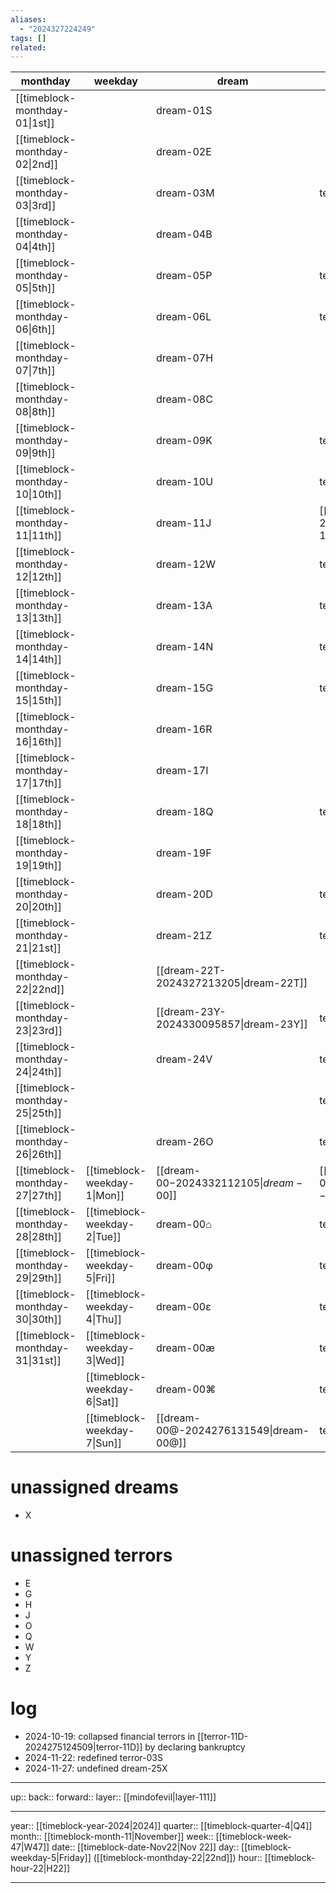 ```yaml
---
aliases:
  - "2024327224249"
tags: []
related:
---
```


| monthday                        | weekday                      | dream                                  | terror                                   |
| ------------------------------- | ---------------------------- | -------------------------------------- | ---------------------------------------- |
| [[timeblock-monthday-01\|1st]]  |                              | dream-01S                              |                                          |
| [[timeblock-monthday-02\|2nd]]  |                              | dream-02E                              |                                          |
| [[timeblock-monthday-03\|3rd]]  |                              | dream-03M                              | terror-03S                               |
| [[timeblock-monthday-04\|4th]]  |                              | dream-04B                              |                                          |
| [[timeblock-monthday-05\|5th]]  |                              | dream-05P                              | terror-05X                               |
| [[timeblock-monthday-06\|6th]]  |                              | dream-06L                              | terror-06R                               |
| [[timeblock-monthday-07\|7th]]  |                              | dream-07H                              |                                          |
| [[timeblock-monthday-08\|8th]]  |                              | dream-08C                              |                                          |
| [[timeblock-monthday-09\|9th]]  |                              | dream-09K                              | terror-09I                               |
| [[timeblock-monthday-10\|10th]] |                              | dream-10U                              | terror-10K                               |
| [[timeblock-monthday-11\|11th]] |                              | dream-11J                              | [[terror-11D-2024275124509\|terror-11D]] |
| [[timeblock-monthday-12\|12th]] |                              | dream-12W                              | terror-12U                               |
| [[timeblock-monthday-13\|13th]] |                              | dream-13A                              | terror-13N                               |
| [[timeblock-monthday-14\|14th]] |                              | dream-14N                              | terror-14M                               |
| [[timeblock-monthday-15\|15th]] |                              | dream-15G                              | terror-15F                               |
| [[timeblock-monthday-16\|16th]] |                              | dream-16R                              |                                          |
| [[timeblock-monthday-17\|17th]] |                              | dream-17I                              |                                          |
| [[timeblock-monthday-18\|18th]] |                              | dream-18Q                              | terror-18C                               |
| [[timeblock-monthday-19\|19th]] |                              | dream-19F                              |                                          |
| [[timeblock-monthday-20\|20th]] |                              | dream-20D                              | terror-20B                               |
| [[timeblock-monthday-21\|21st]] |                              | dream-21Z                              | terror-21A                               |
| [[timeblock-monthday-22\|22nd]] |                              | [[dream-22T-2024327213205\|dream-22T]] |                                          |
| [[timeblock-monthday-23\|23rd]] |                              | [[dream-23Y-2024330095857\|dream-23Y]] | terror-23L                               |
| [[timeblock-monthday-24\|24th]] |                              | dream-24V                              | terror-24V                               |
| [[timeblock-monthday-25\|25th]] |                              |                                        | terror-25P                               |
| [[timeblock-monthday-26\|26th]] |                              | dream-26O                              | terror-26T                               |
| [[timeblock-monthday-27\|27th]] | [[timeblock-weekday-1\|Mon]] | [[dream-00$-2024332112105\|dream-00$]] | [[terror-00$-2024332111810\|terror-00$]] |
| [[timeblock-monthday-28\|28th]] | [[timeblock-weekday-2\|Tue]] | dream-00⌂                              | terror-00⌂                               |
| [[timeblock-monthday-29\|29th]] | [[timeblock-weekday-5\|Fri]] | dream-00φ                              | terror-00φ                               |
| [[timeblock-monthday-30\|30th]] | [[timeblock-weekday-4\|Thu]] | dream-00ε                              | terror-00ε                               |
| [[timeblock-monthday-31\|31st]] | [[timeblock-weekday-3\|Wed]] | dream-00æ                              | terror-00æ                               |
|                                 | [[timeblock-weekday-6\|Sat]] | dream-00⌘                              | terror-00⌘                               |
|                                 | [[timeblock-weekday-7\|Sun]] | [[dream-00@-2024276131549\|dream-00@]] | terror-00@                               |

# unassigned dreams

- X

# unassigned terrors

- E
- G
- H
- J
- O
- Q
- W
- Y
- Z

# log

- 2024-10-19: collapsed financial terrors in [[terror-11D-2024275124509|terror-11D]] by declaring bankruptcy
- 2024-11-22: redefined terror-03S
- 2024-11-27: undefined dream-25X

***

up:: 
back:: 
forward:: 
layer:: [[mindofevil|layer-111]]

***

year:: [[timeblock-year-2024|2024]]
quarter:: [[timeblock-quarter-4|Q4]]
month:: [[timeblock-month-11|November]]
week:: [[timeblock-week-47|W47]]
date:: [[timeblock-date-Nov22|Nov 22]]
day:: [[timeblock-weekday-5|Friday]] ([[timeblock-monthday-22|22nd]])
hour:: [[timeblock-hour-22|H22]]

***
